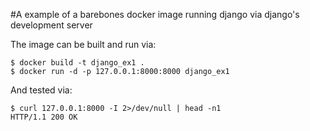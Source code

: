 #A example of a barebones docker image running django via django's development server

The image can be built and run via:

	$ docker build -t django_ex1 .
	$ docker run -d -p 127.0.0.1:8000:8000 django_ex1

And tested via:

	$ curl 127.0.0.1:8000 -I 2>/dev/null | head -n1
	HTTP/1.1 200 OK
